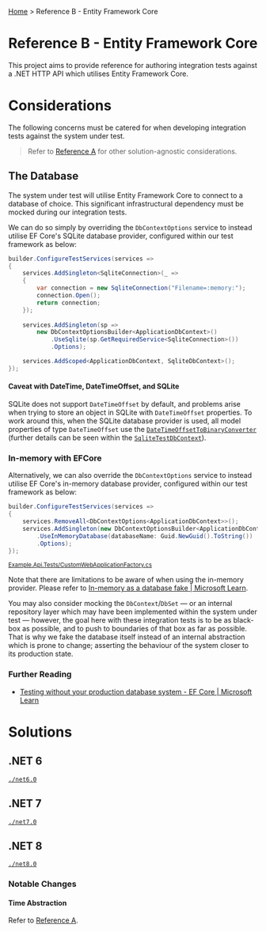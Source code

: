 [Home](/) > Reference B - Entity Framework Core

# Reference B - Entity Framework Core

This project aims to provide reference for authoring integration tests against a .NET HTTP API which utilises Entity Framework Core.

# Considerations

The following concerns must be catered for when developing integration tests against the system under test.

> Refer to [Reference A](<../Reference A - No external dependencies>) for other solution-agnostic considerations.

## The Database

The system under test will utilise Entity Framework Core to connect to a database of choice. This significant infrastructural dependency must be mocked during our integration tests.

We can do so simply by overriding the `DbContextOptions` service to instead utilise EF Core's SQLite database provider, configured within our test framework as below:

``` csharp
builder.ConfigureTestServices(services =>
{
    services.AddSingleton<SqliteConnection>(_ =>
    {
        var connection = new SqliteConnection("Filename=:memory:");
        connection.Open();
        return connection;
    });
    
    services.AddSingleton(sp =>
        new DbContextOptionsBuilder<ApplicationDbContext>()
            .UseSqlite(sp.GetRequiredService<SqliteConnection>())
            .Options);

    services.AddScoped<ApplicationDbContext, SqliteDbContext>();
});
```

#### Caveat with DateTime, DateTimeOffset, and SQLite
SQLite does not support `DateTimeOffset` by default, and problems arise when trying to store an object in SQLite with `DateTimeOffset` properties. To work around this, when the SQLite database provider is used, all model properties of type `DateTimeOffset` use the [`DateTimeOffsetToBinaryConverter`](https://learn.microsoft.com/en-us/dotnet/api/microsoft.entityframeworkcore.storage.valueconversion.datetimeoffsettobinaryconverter?view=efcore-7.0) (further details can be seen within the [`SqliteTestDbContext`](./net6.0/Example.Api.Tests/SqliteTestDbContext.cs)).

### In-memory with EFCore
Alternatively, we can also override the `DbContextOptions` service to instead utilise EF Core's in-memory database provider, configured within our test framework as below:

``` csharp
builder.ConfigureTestServices(services =>
{
    services.RemoveAll<DbContextOptions<ApplicationDbContext>>();
    services.AddSingleton(new DbContextOptionsBuilder<ApplicationDbContext>()
        .UseInMemoryDatabase(databaseName: Guid.NewGuid().ToString())
        .Options);
});
```

<sup>[Example.Api.Tests/CustomWebApplicationFactory.cs](./net6.0/Example.Api.Tests/CustomWebApplicationFactory.cs)</sup>

Note that there are limitations to be aware of when using the in-memory provider. Please refer to [In-memory as a database fake | Microsoft Learn](https://learn.microsoft.com/en-au/ef/core/testing/choosing-a-testing-strategy#in-memory-as-a-database-fake).

You may also consider mocking the `DbContext`/`DbSet` &mdash; or an internal repository layer which may have been implemented within the system under test &mdash; however, the goal here with these integration tests is to be as black-box as possible, and to push to boundaries of that box as far as possible. That is why we fake the database itself instead of an internal abstraction which is prone to change; asserting the behaviour of the system closer to its production state.

### Further Reading

- [Testing without your production database system - EF Core | Microsoft Learn](https://learn.microsoft.com/en-au/ef/core/testing/testing-without-the-database)

# Solutions

## .NET 6

[`./net6.0`](./net6.0)

## .NET 7

[`./net7.0`](./net7.0)

## .NET 8

[`./net8.0`](./net8.0)

### Notable Changes

#### Time Abstraction

Refer to [Reference A](<../Reference A - No external dependencies>).
